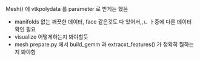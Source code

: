 Mesh() 에 vtkpolydata 를 parameter 로 받게는 했음
- manifolds 없는 깨끗한 데이터, face 같은것도 다 있어서,,ㄴ ㅏ중에 다른 데이터 확인 필요
- visualize 어떻게하는지 봐야할듯
- mesh prepare.py 에서 build_gemm 과 extracxt_features() 가 정확히 뭘하는지 봐야함